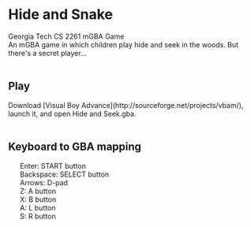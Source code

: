 <h1>Hide and Snake </h1>
Georgia Tech CS 2261 mGBA Game <br>
An mGBA game in which children play hide and seek in the woods. But there's a secret player...<br><br>

<h2>Play</h2> 
Download [Visual Boy Advance](http://sourceforge.net/projects/vbam/), launch it, and open Hide and Seek.gba. <br><br>

<h2>Keyboard to GBA mapping</h2>
<ul>
Enter: START button <br>
Backspace: SELECT button<br> 
Arrows: D-pad<br>
Z: A button<br>
X: B button<br>
A: L button<br>
S: R button<br>
<ul>
